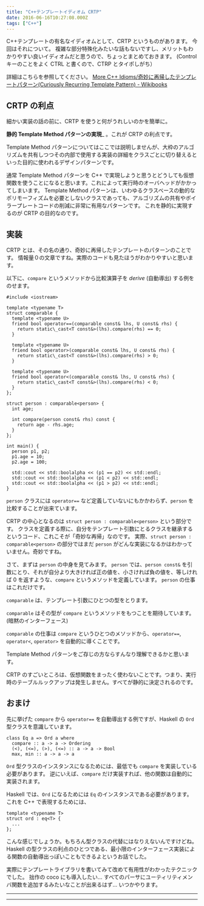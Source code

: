 ```yaml
---
title: "C++テンプレートイディオム CRTP"
date: 2016-06-16T10:27:08.000Z
tags: ["C++"]
---
```


C++テンプレートの有名なイディオムとして、CRTP というものがあります。
今回はそれについて。
複雑な部分特殊化みたいな話もないですし、メリットもわかりやすい良いイディオムだと思うので、ちょっとまとめておきます。
(Control キーのことをよく CTRL と書くので、CTRP とタイポしがち）

詳細はこちらを参照してください。
[More C++ Idioms/奇妙に再帰したテンプレートパターン(Curiously Recurring Template Pattern) - Wikibooks](<https://ja.wikibooks.org/wiki/More_C%2B%2B_Idioms/%E5%A5%87%E5%A6%99%E3%81%AB%E5%86%8D%E5%B8%B0%E3%81%97%E3%81%9F%E3%83%86%E3%83%B3%E3%83%97%E3%83%AC%E3%83%BC%E3%83%88%E3%83%91%E3%82%BF%E3%83%BC%E3%83%B3(Curiously_Recurring_Template_Pattern)>)

## CRTP の利点

細かい実装の話の前に、CRTP を使うと何がうれしいのかを簡単に。

**静的 Template Method パターンの実現**\_ 。これが CRTP の利点です。

Template Method パターンについてはここでは説明しませんが、大枠のアルゴリズムを共有しつつその内部で使用する実装の詳細をクラスごとに切り替えるといった目的に使われるデザインパターンです。

通常 Template Method パターンを C++ で実現しようと思うとどうしても仮想関数を使うことになると思います。これによって実行時のオーバヘッドがかかってしまいます。
Template Method パターンは、いわゆるクラスベースの動的なポリモーフィズムを必要としないクラスであっても、アルゴリズムの共有やボイラープレートコードの削減に非常に有用なパターンです。
これを静的に実現するのが CRTP の目的なのです。

## 実装

CRTP とは、その名の通り、奇妙に再帰したテンプレートのパターンのことです。
情報量０の文章ですね。実際のコードも見たほうがわかりやすいと思います。

以下に、`compare` というメソッドから比較演算子を _derive_ (自動導出) する例をのせます。

```
#include <iostream>

template <typename T>
struct comparable {
  template <typename U>
  friend bool operator==(comparable const& lhs, U const& rhs) {
    return static\_cast<T const&>(lhs).compare(rhs) == 0;
  }

  template <typename U>
  friend bool operator>(comparable const& lhs, U const& rhs) {
    return static\_cast<T const&>(lhs).compare(rhs) > 0;
  }

  template <typename U>
  friend bool operator<(comparable const& lhs, U const& rhs) {
    return static\_cast<T const&>(lhs).compare(rhs) < 0;
  }
};

struct person : comparable<person> {
  int age;

  int compare(person const& rhs) const {
    return age - rhs.age;
  }
};

int main() {
  person p1, p2;
  p1.age = 10;
  p2.age = 100;

  std::cout << std::boolalpha << (p1 == p2) << std::endl;
  std::cout << std::boolalpha << (p1 < p2) << std::endl;
  std::cout << std::boolalpha << (p1 > p2) << std::endl;
}

```

`person` クラスには `operator==` など定義していないにもかかわらず、`person` を比較することが出来ています。

CRTP の中心となるのは `struct person : comparable<person>` という部分です。
クラスを定義する際に、自分をテンプレート引数にとるクラスを継承するというコード、これこそが「奇妙な再帰」なのです。
実際、`struct person : comparable<person>` の部分ではまだ `person` がどんな実装になるかはわかっていません。奇妙ですね。

さて、まずは `person` の中身を見てみます。
`person` では、`person const&` を引数にとり、それが自分より大きければ正の値を、小さければ負の値を、等しければ 0 を返すような、`compare` というメソッドを定義しています。
`person` の仕事はこれだけです。

`comparable` は、テンプレート引数にひとつの型をとります。

`comparable` はその型が `compare` というメソッドをもつことを期待しています。(暗黙のインターフェース)

`comparable` の仕事は `compare` というひとつのメソッドから、`operator==`, `operator<`, `operator>` を自動的に導くことです。

Template Method パターンをご存じの方ならすんなり理解できるかと思います。

CRTP のすごいところは、仮想関数をまったく使わないことです。つまり、実行時のテーブルルックアップは発生しません。すべてが静的に決定されるのです。

## おまけ

先に挙げた `compare` から `operator==` を自動導出する例ですが、Haskell の `Ord` 型クラスを意識しています。

```
class Eq a => Ord a where
  compare :: a -> a -> Ordering
  (<), (<=), (>), (<=) :: a -> a -> Bool
  max, min :: a -> a -> a

```

`Ord` 型クラスのインスタンスになるためには、最低でも `compare` を実装している必要があります。
逆にいえば、`compare` だけ実装すれば、他の関数は自動的に実装されます。

Haskell では、`Ord` になるためには `Eq` のインスタンスである必要があります。
これを C++ で表現するためには、

```
template <typename T>
struct ord : eq<T> {
  ...
};

```

こんな感じでしょうか。もちろん型クラスの代替にはなりえないんですけどね。
Haskell の型クラスの利点のひとつである、最小限のインターフェース実装による関数の自動導出っぽいこともできるよというお話でした。

実際にテンプレートライブラリを書いてみて改めて有用性がわかったテクニックでした。
拙作の coco にも導入したい... すべてのパーサにユーティリティメンバ関数を追加するみたいなことが出来るはず... いつかやります。

---

---
